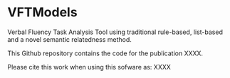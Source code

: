 # VFTModels

Verbal Fluency Task Analysis Tool using traditional rule-based, list-based and a novel semantic relatedness method.

This Github repository contains the code for the publication XXXX. 

Please cite this work when using this sofware as: XXXX




